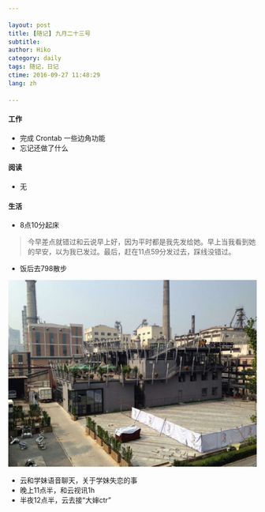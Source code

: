 ```yaml
---

layout: post  
title: [随记] 九月二十三号  
subtitle:   
author: Hiko  
category: daily
tags: 随记，日记  
ctime: 2016-09-27 11:48:29  
lang: zh  

---
```


#### 工作

- 完成 Crontab 一些边角功能
- 忘记还做了什么

#### 阅读

- 无

#### 生活

- 8点10分起床
> 今早差点就错过和云说早上好，因为平时都是我先发给她。早上当我看到她的早安，以为我已发过。最后，赶在11点59分发过去，踩线没错过。

- 饭后去798散步

![798](/resource/images/798_1.jpg)

- 云和学妹语音聊天，关于学妹失恋的事
- 晚上11点半，和云视讯1h
- 半夜12点半，云去接“大婶ctr”